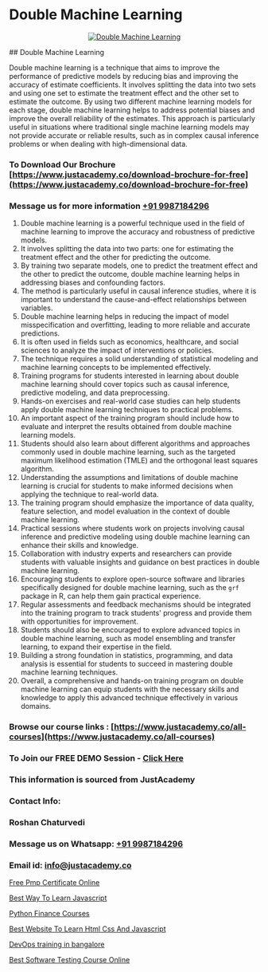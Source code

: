# Double Machine Learning

<p align="center">
  <a href="https://justacademy.co/course-detail/machine-learning">
    <img src="https://justacademy.co/storage2/course_image/1709713428_course_image.webp" alt="Double Machine Learning">
  </a>
</p>
## Double Machine Learning

Double machine learning is a technique that aims to improve the performance of predictive models by reducing bias and improving the accuracy of estimate coefficients. It involves splitting the data into two sets and using one set to estimate the treatment effect and the other set to estimate the outcome. By using two different machine learning models for each stage, double machine learning helps to address potential biases and improve the overall reliability of the estimates. This approach is particularly useful in situations where traditional single machine learning models may not provide accurate or reliable results, such as in complex causal inference problems or when dealing with high-dimensional data.
### To Download Our Brochure [https://www.justacademy.co/download-brochure-for-free](https://www.justacademy.co/download-brochure-for-free)
### Message us for more information [+91 9987184296](https://api.whatsapp.com/send?phone=919987184296)
1) Double machine learning is a powerful technique used in the field of machine learning to improve the accuracy and robustness of predictive models.
2) It involves splitting the data into two parts: one for estimating the treatment effect and the other for predicting the outcome.
3) By training two separate models, one to predict the treatment effect and the other to predict the outcome, double machine learning helps in addressing biases and confounding factors.
4) The method is particularly useful in causal inference studies, where it is important to understand the cause-and-effect relationships between variables.
5) Double machine learning helps in reducing the impact of model misspecification and overfitting, leading to more reliable and accurate predictions.
6) It is often used in fields such as economics, healthcare, and social sciences to analyze the impact of interventions or policies.
7) The technique requires a solid understanding of statistical modeling and machine learning concepts to be implemented effectively.
8) Training programs for students interested in learning about double machine learning should cover topics such as causal inference, predictive modeling, and data preprocessing.
9) Hands-on exercises and real-world case studies can help students apply double machine learning techniques to practical problems.
10) An important aspect of the training program should include how to evaluate and interpret the results obtained from double machine learning models.
11) Students should also learn about different algorithms and approaches commonly used in double machine learning, such as the targeted maximum likelihood estimation (TMLE) and the orthogonal least squares algorithm.
12) Understanding the assumptions and limitations of double machine learning is crucial for students to make informed decisions when applying the technique to real-world data.
13) The training program should emphasize the importance of data quality, feature selection, and model evaluation in the context of double machine learning.
14) Practical sessions where students work on projects involving causal inference and predictive modeling using double machine learning can enhance their skills and knowledge.
15) Collaboration with industry experts and researchers can provide students with valuable insights and guidance on best practices in double machine learning.
16) Encouraging students to explore open-source software and libraries specifically designed for double machine learning, such as the `grf` package in R, can help them gain practical experience.
17) Regular assessments and feedback mechanisms should be integrated into the training program to track students' progress and provide them with opportunities for improvement.
18) Students should also be encouraged to explore advanced topics in double machine learning, such as model ensembling and transfer learning, to expand their expertise in the field.
19) Building a strong foundation in statistics, programming, and data analysis is essential for students to succeed in mastering double machine learning techniques.
20) Overall, a comprehensive and hands-on training program on double machine learning can equip students with the necessary skills and knowledge to apply this advanced technique effectively in various domains.

### Browse our course links : [https://www.justacademy.co/all-courses](https://www.justacademy.co/all-courses) 
### To Join our FREE DEMO Session - [Click Here](https://www.justacademy.co/register-for-course-demo)


### This information is sourced from JustAcademy
### Contact Info:
### Roshan Chaturvedi
### Message us on Whatsapp: [+91 9987184296](https://api.whatsapp.com/send?phone=919987184296)
### Email id: [info@justacademy.co](mailto:info@justacademy.co)
                
[Free Pmp Certificate Online](https://www.linkedin.com/pulse/free-pmp-certificate-online-justacademy-delhi-yteac?trackingId=O8WfKx4CcmOSiqVAw%2B40Sg%3D%3D&lipi=urn%3Ali%3Apage%3Ad_flagship3_company_admin%3B3uDtMYf2QJOigjAh01Sv1g%3D%3D)

[Best Way To Learn Javascript](https://www.linkedin.com/pulse/best-way-learn-javascript-justacademy-pune-sthsc?trackingId=Iwh7rOvwRZImPHSnzk6XoA%3D%3D&lipi=urn%3Ali%3Apage%3Ad_flagship3_company_admin%3BXS20KxDuR2OiZGdryJTcxQ%3D%3D)

[Python Finance Courses](https://medium.com/@abhidnya.1068/python-finance-courses-e4b6ec6534d8)

[Best Website To Learn Html Css And Javascript](https://medium.com/@mahi3106/best-website-to-learn-html-css-and-javascript-942e8f38465e)

[DevOps training in bangalore](https://justacademyin.github.io/justacademy/devops-training-in-bangalore)

[Best Software Testing Course Online](https://justacademyin.github.io/justacademy/best-software-testing-course-online)

